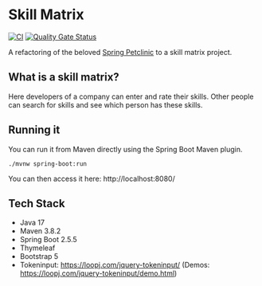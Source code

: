 # Skill Matrix

[![CI](https://github.com/marckoch/skillmatrix/actions/workflows/main.yml/badge.svg)](https://github.com/marckoch/skillmatrix/actions/workflows/main.yml)
[![Quality Gate Status](https://sonarcloud.io/api/project_badges/measure?project=marckoch_skillmatrix&metric=alert_status)](https://sonarcloud.io/dashboard?id=marckoch_skillmatrix)

A refactoring of the beloved [Spring Petclinic](https://github.com/spring-projects/spring-petclinic) to a skill matrix project.

## What is a skill matrix?

Here developers of a company can enter and rate their skills. Other people can search for skills and see which person has these skills.

## Running it

You can run it from Maven directly using the Spring Boot Maven plugin.

```
./mvnw spring-boot:run
```

You can then access it here: http://localhost:8080/

## Tech Stack
- Java 17
- Maven 3.8.2
- Spring Boot 2.5.5
- Thymeleaf
- Bootstrap 5
- Tokeninput: https://loopj.com/jquery-tokeninput/ (Demos: https://loopj.com/jquery-tokeninput/demo.html)